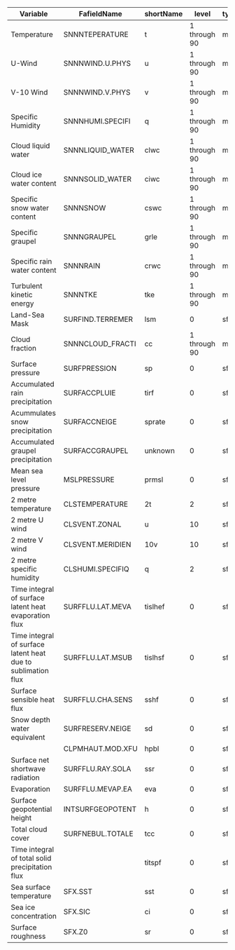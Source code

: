 | **Variable**                                                 | **FafieldName**  | **shortName** | **level**    | **typeOfFirstFixedSurface** | **typeOfSecondFixedSurface** | **typeOfStatisticalProcessing** |
| ------------------------------------------------------------ | ---------------- | ------------- | ------------ | --------------------------- | ---------------------------- | ------------------------------- |
| Temperature                                                  | SNNNTEPERATURE   | t             | 1 through 90 | ml                          |                              |                                 |
| U-Wind                                                       | SNNNWIND.U.PHYS  | u             | 1 through 90 | ml                          |                              |                                 |
| V-10 Wind                                                    | SNNNWIND.V.PHYS  | v             | 1 through 90 | ml                          |                              |                                 |
| Specific Humidity                                            | SNNNHUMI.SPECIFI | q             | 1 through 90 | ml                          |                              |                                 |
| Cloud liquid water                                           | SNNNLIQUID_WATER | clwc          | 1 through 90 | ml                          |                              |                                 |
| Cloud ice water content                                      | SNNNSOLID_WATER  | ciwc          | 1 through 90 | ml                          |                              |                                 |
| Specific snow water content                                  | SNNNSNOW         | cswc          | 1 through 90 | ml                          |                              |                                 |
| Specific graupel                                             | SNNNGRAUPEL      | grle          | 1 through 90 | ml                          |                              |                                 |
| Specific rain water content                                  | SNNNRAIN         | crwc          | 1 through 90 | ml                          |                              |                                 |
| Turbulent kinetic energy                                     | SNNNTKE          | tke           | 1 through 90 | ml                          |                              |                                 |
| Land-Sea Mask                                                | SURFIND.TERREMER | lsm           | 0            | sfc                         |                              |                                 |
| Cloud fraction                                               | SNNNCLOUD_FRACTI | cc            | 1 through 90 | ml                          |                              |                                 |
| Surface pressure                                             | SURFPRESSION     | sp            | 0            | sfc                         |                              |                                 |
| Accumulated rain precipitation                               | SURFACCPLUIE     | tirf          | 0            | sfc                         |                              | 1                               |
| Acummulates snow precipitation                               | SURFACCNEIGE     | sprate        | 0            | sfc                         |                              | 1                               |
| Accumulated graupel precipitation                            | SURFACCGRAUPEL   | unknown       | 0            | sfc                         |                              | 1                               |
| Mean sea level pressure                                      | MSLPRESSURE      | prmsl         | 0            | sfc                         |                              |                                 |
| 2 metre temperature                                          | CLSTEMPERATURE   | 2t            | 2            | sfc                         |                              |                                 |
| 2 metre U wind                                               | CLSVENT.ZONAL    | u             | 10           | sfc                         |                              |                                 |
| 2 metre V wind                                               | CLSVENT.MERIDIEN | 10v           | 10           | sfc                         |                              |                                 |
| 2 metre specific humidity                                    | CLSHUMI.SPECIFIQ | q             | 2            | sfc                         |                              |                                 |
| Time integral of surface latent heat evaporation flux        | SURFFLU.LAT.MEVA | tislhef       | 0            | sfc                         |                              | 1                               |
| Time integral of surface latent heat due to sublimation flux | SURFFLU.LAT.MSUB | tislhsf       | 0            | sfc                         |                              | 1                               |
| Surface sensible heat flux                                   | SURFFLU.CHA.SENS | sshf          | 0            | sfc                         |                              | 1                               |
| Snow depth water equivalent                                  | SURFRESERV.NEIGE | sd            | 0            | sfc                         |                              |                                 |
|                                                              | CLPMHAUT.MOD.XFU | hpbl          | 0            | sfc                         |                              |                                 |
| Surface net shortwave radiation                              | SURFFLU.RAY.SOLA | ssr           | 0            | sfc                         |                              | 1                               |
| Evaporation                                                  | SURFFLU.MEVAP.EA | eva           | 0            | sfc                         |                              | 1                               |
| Surface geopotential height                                  | INTSURFGEOPOTENT | h             | 0            | sfc                         |                              |                                 |
| Total cloud cover                                            | SURFNEBUL.TOTALE | tcc           | 0            | sfc                         | 8                            |                                 |
| Time integral of total solid precipitation flux              |                  | titspf        | 0            | sfc                         |                              | 1                               |
| Sea surface temperature                                      | SFX.SST          | sst           | 0            | sfc                         |                              |                                 |
| Sea ice concentration                                        | SFX.SIC          | ci            | 0            | sfc                         |                              |                                 |
| Surface roughness                                            | SFX.Z0           | sr            | 0            | sfc                         |                              |                                 |
